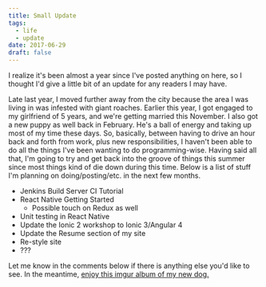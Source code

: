 ```yaml
---
title: Small Update
tags:
  - life
  - update
date: 2017-06-29
draft: false
---
```



I realize it's been almost a year since I've posted anything on here, so I thought I'd give a little bit of an update for any readers I may have.

Late last year, I moved further away from the city because the area I was living in was infested with giant roaches. Earlier this year, I got engaged to my girlfriend of 5 years, and we're getting married this November. I also got a new puppy as well back in February. He's a ball of energy and taking up most of my time these days. So, basically, between having to drive an hour back and forth from work, plus new responsibilities, I haven't been able to do all the things I've been wanting to do programming-wise. Having said all that, I'm going to try and get back into the groove of things this summer since most things kind of die down during this time. Below is a list of stuff I'm planning on doing/posting/etc. in the next few months.

- Jenkins Build Server CI Tutorial
- React Native Getting Started
  - Possible touch on Redux as well
- Unit testing in React Native
- Update the Ionic 2 workshop to Ionic 3/Angular 4
- Update the Resume section of my site
- Re-style site
- ???

Let me know in the comments below if there is anything else you'd like to see. In the meantime, [enjoy this imgur album of my new dog.](http://imgur.com/a/MIyc0)